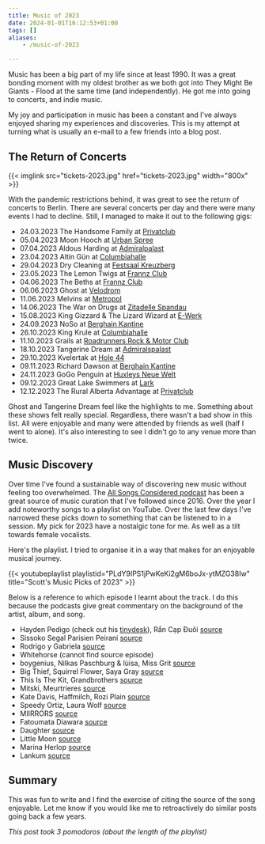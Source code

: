 ```yaml
---
title: Music of 2023
date: 2024-01-01T16:12:53+01:00
tags: []
aliases:
    - /music-of-2023

---
```



Music has been a big part of my life since at least 1990. It was a great bonding
moment with my oldest brother as we both got into They Might Be Giants - Flood
at the same time (and independently). He got me into going to concerts, and
indie music.

My joy and participation in music has been a constant and I've always enjoyed
sharing my experiences and discoveries. This is my attempt at turning what is
usually an e-mail to a few friends into a blog post.

## The Return of Concerts

{{< imglink src="tickets-2023.jpg" href="tickets-2023.jpg" width="800x" >}}

With the pandemic restrictions behind, it was great to see the return of concerts
to Berlin. There are several concerts per day and there were many events I had
to decline. Still, I managed to make it out to the following gigs:

* 24.03.2023 The Handsome Family at [Privatclub][privatclub]
* 05.04.2023 Moon Hooch at [Urban Spree][urbanspree]
* 07.04.2023 Aldous Harding at [Admiralpalast][admiralpalast]
* 23.04.2023 Altin Gün at [Columbiahalle][columbiahalle]
* 29.04.2023 Dry Cleaning at [Festsaal Kreuzberg][festsaal]
* 23.05.2023 The Lemon Twigs at [Frannz Club][frannzclub]
* 04.06.2023 The Beths at [Frannz Club][frannzclub]
* 06.06.2023 Ghost at [Velodrom][velodrom]
* 11.06.2023 Melvins at [Metropol][metropol]
* 14.06.2023 The War on Drugs at [Zitadelle Spandau][zitadelle]
* 15.08.2023 King Gizzard & The Lizard Wizard at [E-Werk][ewerk]
* 24.09.2023 NoSo at [Berghain Kantine][berghainkantine]
* 26.10.2023 King Krule at [Columbiahalle][columbiahalle]
* 11.10.2023 Grails at [Roadrunners Rock & Motor Club][roadrunners]
* 18.10.2023 Tangerine Dream at [Admiralspalast][admiralpalast]
* 29.10.2023 Kvelertak at [Hole 44][hole44]
* 09.11.2023 Richard Dawson at [Berghain Kantine][berghainkantine]
* 24.11.2023 GoGo Penguin at [Huxleys Neue Welt][huxleys]
* 09.12.2023 Great Lake Swimmers at [Lark][lark]
* 12.12.2023 The Rural Alberta Advantage at [Privatclub][privatclub]

[privatclub]: https://privatclub-berlin.de
[urbanspree]: https://www.urbanspree.com
[admiralpalast]: https://www.admiralspalast.theater
[columbiahalle]: https://columbiahalle.berlin/
[festsaal]: https://festsaal-kreuzberg.de/en
[frannzclub]: https://frannz.eu
[velodrom]: https://www.velodrom.de/en/
[metropol]: https://metropol-berlin.de
[zitadelle]: https://www.zitadelle-berlin.de
[ewerk]: https://www.e-werk-cologne.com
[berghainkantine]: https://www.berghain.berlin/en/
[roadrunners]: http://www.roadrunners-paradise.de
[hole44]: https://hole-berlin.de
[huxleys]: https://huxleysneuewelt.de
[lark]: https://larkberlin.com

Ghost and Tangerine Dream feel like the highlights to me. Something about these
shows felt really special. Regardless, there wasn't a bad show in this list.
All were enjoyable and many were attended by friends as well (half I went to alone).
It's also interesting to see I didn't go to any venue more than twice.

## Music Discovery

Over time I've found a sustainable way of discovering new music without feeling
too overwhelmed. The [All Songs Considered podcast][allsongs] has been a great source of
music curation that I've followed since 2016. Over the year I add noteworthy
songs to a playlist on YouTube. Over the last few days I've narrowed these picks
down to something that can be listened to in a session. My pick for 2023 have a
nostalgic tone for me. As well as a tilt towards female vocalists.

[allsongs]: https://www.npr.org/podcasts/510019/all-songs-considered

Here's the playlist. I tried to organise it in a way that makes for an enjoyable
musical journey.

{{< youtubeplaylist 
	playlistid="PLdY9IPS1jPwKeKi2gM6boJx-ytMZG38Iw" 
	title="Scott's Music Picks of 2023" >}}

Below is a reference to which episode I learnt about the track. I do this
because the podcasts give great commentary on the background of the artist,
album, and song.

* Hayden Pedigo (check out his [tinydesk][hayden-tinydesk]), Rắn Cạp Đuôi [source][source1]
* Sissoko Segal Parisien Peirani [source][source2]
* Rodrigo y Gabriela [source][source3]
* Whitehorse (cannot find source episode)
* boygenius, Nilkas Paschburg & lùisa, Miss Grit [source][source4]
* Big Thief, Squirrel Flower, Saya Gray [source][source5]
* This Is The Kit, Grandbrothers [source][source6]
* Mitski, Meurtrieres [source][source7]
* Kate Davis, Haffmilch, Rozi Plain [source][source8]
* Speedy Ortiz, Laura Wolf [source][source9]
* MIIRRORS [source][source10]
* Fatoumata Diawara [source][source11]
* Daughter [source][source12]
* Little Moon [source][source13]
* Marina Herlop [source][source14]
* Lankum [source][source15]

[hayden-tinydesk]: https://www.youtube.com/watch?v=Xn5wfH_erZ0
[source1]: https://www.npr.org/2023/04/28/1172816860/new-mix-balmorhea-hayden-pedigo-julie-christmas-more
[source2]: https://www.npr.org/2023/03/24/1165933173/new-mix-olafur-arnalds-and-ella-mcrobb-protomartyr-the-antlers-more
[source3]: https://www.npr.org/2023/04/20/1171108591/new-music-friday-the-best-releases-out-on-april-21
[source4]: https://www.npr.org/2023/01/23/1150785564/new-mix-boygenius-the-national-baaba-maal-more
[source5]: https://www.npr.org/2023/07/24/1189737524/new-mix-big-thief-squirrel-flower-more
[source6]: https://www.npr.org/2023/05/12/1175862872/new-mix-fred-again-and-brian-eno-youth-lagoon-dodie-more
[source7]: https://www.npr.org/2023/07/28/1190781753/new-mix-mitski-irreversible-entanglements-sally-anne-morgan-more
[source8]: https://www.npr.org/2023/01/09/1147830648/new-mix-kate-davis-rozi-plain-m-h-aol-fievel-is-glauque-more
[source9]: https://www.npr.org/2023/04/17/1170455922/new-mix-indigo-de-souza-speedy-ortiz-more
[source10]: https://www.npr.org/2023/03/08/1162044295/new-mix-kara-jackson-sofia-kourtesis-ratboys-and-more
[source11]: https://www.npr.org/2023/06/04/1180035975/vikings-choice-anjimile-high-rise-fatoumata-diawara-more
[source12]: https://www.npr.org/2023/01/16/1149403285/new-mix-peter-gabriel-vagabon-steady-holiday-more
[source13]: https://www.npr.org/2023/05/20/1177365963/new-mix-tiny-desk-contest-winner-little-moon-anohni-yeule-and-more
[source14]: https://www.npr.org/2023/09/26/1197954173/new-mix-olivia-rodrigo-sufjan-stevens-more
[source15]: https://www.npr.org/2023/01/26/1151766076/new-mix-jana-horn-debashish-bhattacharya-lankum-more

## Summary

This was fun to write and I find the exercise of citing the source of the song
enjoyable. Let me know if you would like me to retroactively do similar posts
going back a few years.

*This post took 3 pomodoros (about the length of the playlist)*

